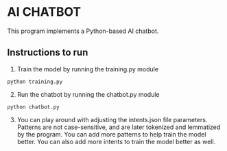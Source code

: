 # AI CHATBOT
This program implements a Python-based AI chatbot.

## Instructions to run
1. Train the model by running the training.py module
```shell
python training.py
```
2. Run the chatbot by running the chatbot.py module
```shell
python chatbot.py
```
3. You can play around with adjusting the intents.json file parameters.  Patterns are not case-sensitive, and are later tokenized and lemmatized by the program.  You can add more patterns to help train the model better.  You can also add more intents to train the model better as well.